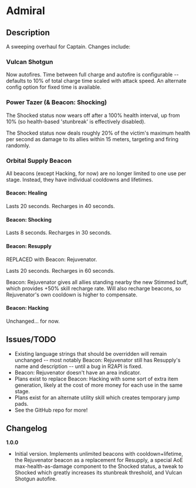 # Admiral

## Description

A sweeping overhaul for Captain. Changes include:

### Vulcan Shotgun

Now autofires. Time between full charge and autofire is configurable -- defaults to 10% of total charge time scaled with attack speed. An alternate config option for fixed time is available.

### Power Tazer (& Beacon: Shocking)

The Shocked status now wears off after a 100% health interval, up from 10% (so health-based 'stunbreak' is effectively disabled).

The Shocked status now deals roughly 20% of the victim's maximum health per second as damage to its allies within 15 meters, targeting and firing randomly.

### Orbital Supply Beacon

All beacons (except Hacking, for now) are no longer limited to one use per stage. Instead, they have individual cooldowns and lifetimes.

#### Beacon: Healing

Lasts 20 seconds. Recharges in 40 seconds.

#### Beacon: Shocking

Lasts 8 seconds. Recharges in 30 seconds.

#### Beacon: Resupply

REPLACED with Beacon: Rejuvenator.

Lasts 20 seconds. Recharges in 60 seconds.

Beacon: Rejuvenator gives all allies standing nearby the new Stimmed buff, which provides +50% skill recharge rate. Will also recharge beacons, so Rejuvenator's own cooldown is higher to compensate.

#### Beacon: Hacking

Unchanged... for now.

## Issues/TODO

- Existing language strings that should be overridden will remain unchanged -- most notably Beacon: Rejuvenator still has Resupply's name and description -- until a bug in R2API is fixed.
- Beacon: Rejuvenator doesn't have an area indicator.
- Plans exist to replace Beacon: Hacking with some sort of extra item generation, likely at the cost of more money for each use in the same stage.
- Plans exist for an alternate utility skill which creates temporary jump pads.
- See the GitHub repo for more!

## Changelog

**1.0.0**

- Initial version. Implements unlimited beacons with cooldown+lifetime, the Rejuvenator beacon as a replacement for Resupply, a special AoE max-health-as-damage component to the Shocked status, a tweak to Shocked which greatly increases its stunbreak threshold, and Vulcan Shotgun autofire.